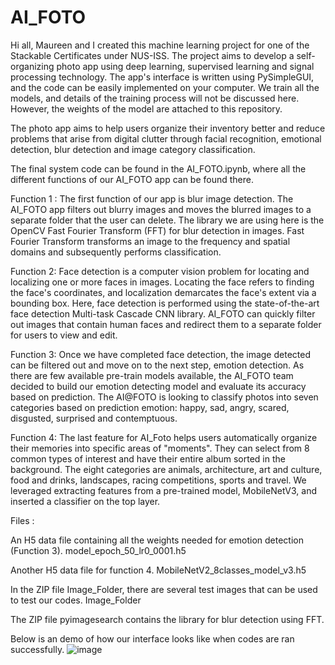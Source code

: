 # AI_FOTO

Hi all, Maureen and I created this machine learning project for one of the Stackable Certificates under NUS-ISS. The project aims to develop a self-organizing photo app using deep learning, supervised learning and signal processing technology. The app's interface is written using PySimpleGUI, and the code can be easily implemented on your computer. We train all the models, and details of the training process will not be discussed here. However, the weights of the model are attached to this repository.

The photo app aims to help users organize their inventory better and reduce problems that arise from digital clutter through facial recognition, emotional detection, blur detection and image category classification.

The final system code can be found in the AI_FOTO.ipynb, where all the different functions of our AI_FOTO app can be found there. 

Function 1 : 
The first function of our app is blur image detection. The AI_FOTO app filters out blurry images and moves the blurred images to a separate folder that the user can delete. The library we are using here is the OpenCV Fast Fourier Transform (FFT) for blur detection in images. Fast Fourier Transform transforms an image to the frequency and spatial domains and subsequently performs classification.

Function 2:
Face detection is a computer vision problem for locating and localizing one or more faces in images. Locating the face refers to finding the face's coordinates, and localization demarcates the face's extent via a bounding box. Here, face detection is performed using the state-of-the-art face detection Multi-task Cascade CNN library. AI_FOTO can quickly filter out images that contain human faces and redirect them to a separate folder for users to view and edit.

Function 3: 
Once we have completed face detection, the image detected can be filtered out and move on to the next step, emotion detection. As there are few available pre-train models available, the AI_FOTO team decided to build our emotion detecting model and evaluate its accuracy based on prediction. The AI@FOTO is looking to classify photos into seven categories based on prediction emotion: happy, sad, angry, scared, disgusted, surprised and contemptuous. 

Function 4: 
The last feature for AI_Foto helps users automatically organize their memories into specific areas of "moments". They can select from 8 common types of interest and have their entire album sorted in the background. The eight categories are animals, architecture, art and culture, food and drinks, landscapes, racing competitions, sports and travel.
We leveraged extracting features from a pre-trained model, MobileNetV3, and inserted a classifier on the top layer. 

Files :

An H5 data file containing all the weights needed for emotion detection (Function 3).
model_epoch_50_lr0_0001.h5

Another H5 data file for function 4.
MobileNetV2_8classes_model_v3.h5

In the ZIP file Image_Folder, there are several test images that can be used to test our codes. 
Image_Folder

The ZIP file pyimagesearch contains the library for blur detection using FFT.

Below is an demo of how our interface looks like when codes are ran successfully.
![image](https://user-images.githubusercontent.com/62549753/123818440-8f8aee00-d92b-11eb-9340-a3fa5874c469.png)


